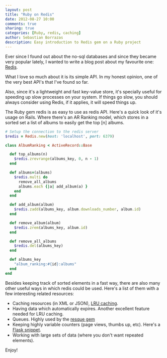 ```yaml
---
layout: post
title: "Ruby on Redis"
date: 2012-08-27 10:00
comments: true
sharing: true
categories: [Ruby, redis, caching]
author: Sebastian Borrazas
description: Easy introduction to Redis gem on a Ruby project
---
```


Ever since I found out about the no-sql databases and since they became very popular lately, I wanted to write a blog post about my favourite one: [Redis](http://redis.io/).

What I love so much about it is its simple API. In my honest opinion, one of the very best API's that I've found so far.

Also, since it's a lightweight and fast key-value store, it's specially useful for speeding up slow processes on your system. If things go slow, you should always consider using Redis, if it applies, it will speed things up.

<!-- more -->

The Ruby gem redis is as easy to use as redis API.
Here's a quick look of it's usage on Rails. Where there's an AR Ranking model, which stores in a sorted set a list of albums to easily get the top [n] albums.

``` ruby On config/initializers/redis.rb
# Setup the connection to the redis server
$redis = Redis.new(host: 'localhost', port: 6379)
```

``` ruby On app/models/album_ranking.rb
class AlbumRanking < ActiveRecord::Base

  def top_albums(n)
    $redis.zrevrange(albums_key, 0, n - 1)
  end

  def albums=(albums)
    $redis.multi do
      remove_all_albums
      albums.each {|a| add_album(a) }
    end
  end

  def add_album(album)
    $redis.zadd(albums_key, album.downloads_number, album.id)
  end

  def remove_album(album)
    $redis.zrem(albums_key, album.id)
  end

  def remove_all_albums
    $redis.del(albums_key)
  end

  def albums_key
    "album_ranking:#{id}:albums"
  end
end
```

Besides keeping track of sorted elements in a fast way, there are also many other useful ways in which redis could be used.
Here's a list of them with a few interesting related resources:

- Caching resources (in XML or JSON), [LRU caching](http://antirez.com/post/redis-as-LRU-cache.html).
- Having data which automatically expires. Another excellent feature needed for LRU caching.
- Queues. Highly used by the [resque gem](https://github.com/defunkt/resque/blob/master/lib/resque/queue.rb#L29)
- Keeping highly variable counters (page views, thumbs up, etc). Here's a [Flask snippet](http://flask.pocoo.org/snippets/71/).
- Working with large sets of data (where you don't want repeated elements).

Enjoy!

